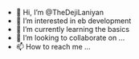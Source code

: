 - 👋 Hi, I’m @TheDejiLaniyan
- 👀 I’m interested in eb development
- 🌱 I’m currently learning the basics 
- 💞️ I’m looking to collaborate on ...
- 📫 How to reach me ...

<!---
TheDejiLaniyan/TheDejiLaniyan is a ✨ special ✨ repository because its `README.md` (this file) appears on your GitHub profile.
You can click the Preview link to take a look at your changes.
--->
